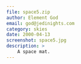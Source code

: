 ```yaml
---
file: space5.zip
author: Element God
email: god@jedinights.com
category: skies
date: 2000-04-13
screenshot: space5.jpg
description: >
    A space mat.
---
```

